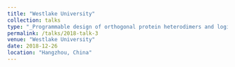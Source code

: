 ```yaml
---
title: "Westlake University"
collection: talks
type: "_Programmable design of orthogonal protein heterodimers and logic gates_"
permalink: /talks/2018-talk-3
venue: "Westlake University"
date: 2018-12-26
location: "Hangzhou, China"
---
```

